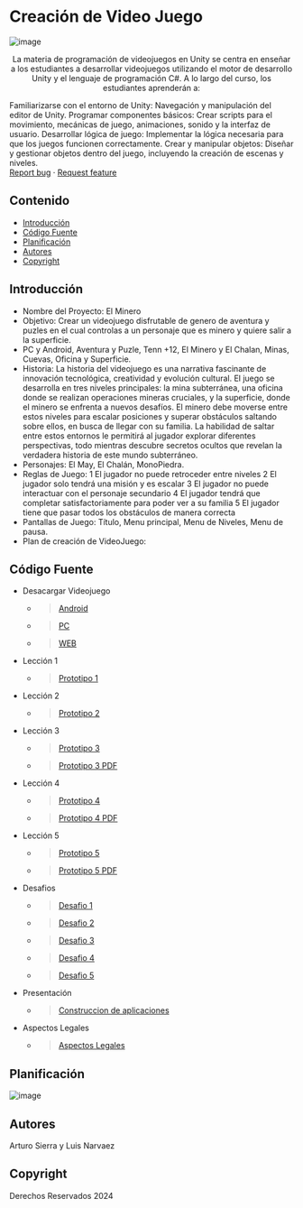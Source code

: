 # Creación de Video Juego
![image](https://github.com/user-attachments/assets/f79af09d-176a-4063-b8f7-9c1ab1d38888)
<p align="center">
      <p align="center">
    La materia de programación de videojuegos en Unity se centra en enseñar a los estudiantes a desarrollar videojuegos utilizando     el motor de desarrollo Unity y el lenguaje de programación C#. A lo largo del curso, los estudiantes aprenderán a:

  Familiarizarse con el entorno de Unity: Navegación y manipulación del editor de Unity.
  Programar componentes básicos: Crear scripts para el movimiento, mecánicas de juego, animaciones, sonido y la interfaz de usuario.
  Desarrollar lógica de juego: Implementar la lógica necesaria para que los juegos funcionen correctamente.
  Crear y manipular objetos: Diseñar y gestionar objetos dentro del juego, incluyendo la creación de escenas y niveles.
    <br>
    <a href="https://reponame/issues/new?template=bug.md">Report bug</a>
    ·
    <a href="https://reponame/issues/new?template=feature.md&labels=feature">Request feature</a>
  </p>
</p>


## Contenido

- [Introducción](#introducción)
- [Código Fuente](#código-fuente)
- [Planificación](#planificación)
- [Autores](#autores)
- [Copyright](#copyright)


## Introducción

- Nombre del Proyecto: El Minero
- Objetivo: Crear un videojuego disfrutable de genero de aventura y puzles en el cual controlas a un personaje que es minero y quiere salir a la superficie.
- PC y Android, Aventura y Puzle, Tenn +12, El Minero y El Chalan, Minas, Cuevas, Oficina y Superficie.
- Historia: La historia del videojuego es una narrativa fascinante de innovación 
tecnológica, creatividad y evolución cultural. 
El juego se desarrolla en tres niveles principales: la mina subterránea, una oficina donde se realizan operaciones mineras cruciales, y la superficie, donde el minero se enfrenta a nuevos desafíos. El minero debe moverse entre estos niveles para escalar posiciones y superar obstáculos saltando sobre ellos, en busca de llegar con su familia. La habilidad de saltar entre estos entornos le permitirá al jugador explorar diferentes perspectivas, todo mientras descubre secretos ocultos que revelan la verdadera historia de este mundo subterráneo.
- Personajes: El May, El Chalán, MonoPiedra.
- Reglas de Juego:
1 El jugador no puede retroceder entre niveles
2 El jugador solo tendrá una misión y es escalar
3 El jugador no puede interactuar con el personaje secundario
4 El jugador tendrá que completar satisfactoriamente para poder ver a su familia
5 El jugador tiene que pasar todos los obstáculos de manera correcta
- Pantallas de Juego: Título, Menu principal, Menu de Niveles, Menu de pausa.
- Plan de creación de VideoJuego: 

## Código Fuente

* Desacargar Videojuego
  * >  <a href="https://drive.google.com/drive/folders/1hSRdR60Fv8TY1LNunPpmCUGoneIals7-?usp=sharing">Android</a>
  * >  <a href="https://drive.google.com/drive/folders/1Dypxb8S-KDoJqmmVAu0z5Hq0QDgrQxSJ?usp=drive_link">PC</a>
  * >  <a href="https://optimusmars3098.itch.io/el-minero">WEB</a>
* Lección 1
  * >  <a href="https://drive.google.com/drive/folders/1zufoKnRSEIl3rteA2iryR4t8hbT82vcn?usp=drive_link">Prototipo 1</a>
* Lección 2
  * >  <a href="https://drive.google.com/drive/folders/1Ybg7eJWiR7iaC1Twu0TONEcwO6SgrC7H?usp=drive_link">Prototipo 2</a>
* Lección 3
  * >  <a href="https://drive.google.com/drive/folders/1aQRBWJ_Egr4Nhq5g4xbuEVs4ex3prtEZ?usp=drive_link">Prototipo 3</a>
  * >  <a href="https://drive.google.com/drive/folders/1aQRBWJ_Egr4Nhq5g4xbuEVs4ex3prtEZ?usp=drive_link">Prototipo 3 PDF</a>
* Lección 4
  * >  <a href="https://drive.google.com/drive/folders/1_lHE-niFz1UQIGDjjZ82WMjY-aNQbuG3?usp=sharing_link">Prototipo 4</a>
  * >  <a href="https://drive.google.com/drive/folders/1_lHE-niFz1UQIGDjjZ82WMjY-aNQbuG3?usp=sharing_link">Prototipo 4 PDF</a>
* Lección 5
  * >  <a href="https://drive.google.com/drive/folders/1LSUnrrLTbgTgUZ-3Q4GIIc33iv7iWzZZ?usp=sharing_link">Prototipo 5</a>
  * >  <a href="https://drive.google.com/drive/folders/1LSUnrrLTbgTgUZ-3Q4GIIc33iv7iWzZZ?usp=sharing_link">Prototipo 5 PDF</a>
* Desafios
  * >  <a href="https://drive.google.com/drive/folders/1Y1YFTRD7MQ1wFgvnFx6RPU5kH2_OmqXl?usp=drive_link">Desafio 1</a>
  * >  <a href="https://drive.google.com/drive/folders/1IAvXR4-Xwcm-woELRNRoewsVm8v6g9MC?usp=drive_link">Desafio 2</a>
  * >  <a href="https://drive.google.com/drive/folders/1O2jcZefU8h4HY-TjJnFyKzfKUPq2vdQq?usp=sharing_link">Desafio 3</a>
  * >  <a href="https://drive.google.com/drive/folders/1ftfaocgD7554dBaNSSBMka-pVd5qhgmh?usp=sharing_link">Desafio 4</a>
  * >  <a href="https://drive.google.com/drive/folders/12WdRm0of0IlLn0lbOfKy63cMvd1QfDo3?usp=sharing_link">Desafio 5</a>
* Presentación
  * >  <a href="https://docs.google.com/presentation/d/1j2r13QwOISK7-YQVcGVXiZZKnWIGSjbP6EGi7Hfz81E/edit?usp=sharing">Construccion de aplicaciones</a>
* Aspectos Legales
  * >  <a href="https://docs.google.com/document/d/1I0GWeLY5y1537RGNLbavRBMd2hczRoBGJ1SM1u9Arm8/edit?usp=sharing">Aspectos Legales</a>

## Planificación

![image](https://github.com/user-attachments/assets/5a90905a-a1e1-4abd-b016-8907f4a27894)


## Autores
Arturo Sierra y Luis Narvaez

## Copyright
Derechos Reservados 2024

